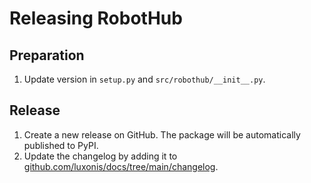 # Releasing RobotHub

## Preparation
1. Update version in `setup.py` and `src/robothub/__init__.py`.

## Release
1. Create a new release on GitHub. The package will be automatically published to PyPI.
2. Update the changelog by adding it to [github.com/luxonis/docs/tree/main/changelog](https://github.com/luxonis/docs/tree/main/changelog).
